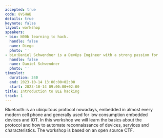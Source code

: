 ```yaml
---
accepted: true
code: 8VSHWB
details: true
keynote: false
layout: workshop
speakers:
- bio: N00b learning to hack.
  handle: false
  name: Diego
  photo: ''
- bio:Daniel Schwendner is a DevOps Engineer with a strong passion for Cyber Security. With a background in mobile application security and hardware security, he participates in bug bounty hunting and shares his security knowledge online.
  handle: false
  name: Daniel Schwendner
  photo: ''
timeslot:
  duration: 240
  end: 2023-10-14 13:00:00+02:00
  start: 2023-10-14 09:00:00+02:00
title: Introduction to BLE hacking
track: 1
---
```


Bluetooth is an ubiquitous protocol nowadays, embedded in almost every modern cell phone and generally used for low consumption embedded devices and IOT.
In this workshop we will learn the basics about the protocol and how to automate reconnaissance of devices, services and characteristics.
The workshop is based on an open source CTF.